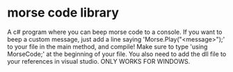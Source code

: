 # morse code library
A c# program where you can beep morse code to a console. If you want to beep a custom message, just add a line saying 'Morse.Play("&lt;message>");' to your file in the main method, and compile!
Make sure to type 'using MorseCode;' at the beginning of your file. You also need to add the dll file to your references in visual studio.
ONLY WORKS FOR WINDOWS.
